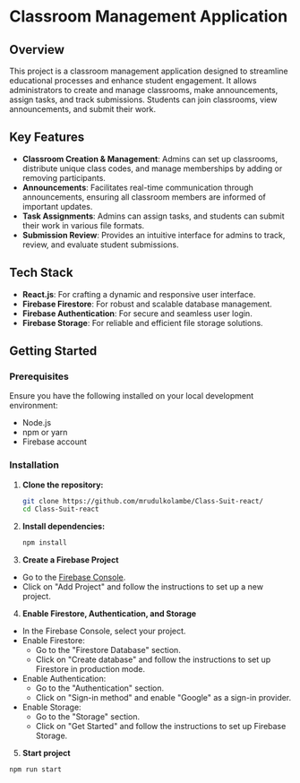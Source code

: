 # Classroom Management Application

## Overview

This project is a classroom management application designed to streamline educational processes and enhance student engagement. It allows administrators to create and manage classrooms, make announcements, assign tasks, and track submissions. Students can join classrooms, view announcements, and submit their work.

## Key Features

- **Classroom Creation & Management**: Admins can set up classrooms, distribute unique class codes, and manage memberships by adding or removing participants.
- **Announcements**: Facilitates real-time communication through announcements, ensuring all classroom members are informed of important updates.
- **Task Assignments**: Admins can assign tasks, and students can submit their work in various file formats.
- **Submission Review**: Provides an intuitive interface for admins to track, review, and evaluate student submissions.

## Tech Stack

- **React.js**: For crafting a dynamic and responsive user interface.
- **Firebase Firestore**: For robust and scalable database management.
- **Firebase Authentication**: For secure and seamless user login.
- **Firebase Storage**: For reliable and efficient file storage solutions.

## Getting Started

### Prerequisites

Ensure you have the following installed on your local development environment:

- Node.js
- npm or yarn
- Firebase account

### Installation

1. **Clone the repository:**
   ```bash
   git clone https://github.com/mrudulkolambe/Class-Suit-react/
   cd Class-Suit-react
   ```

2. **Install dependencies:**
   ```bash
   npm install
   ```

3. **Create a Firebase Project**

- Go to the [Firebase Console](https://console.firebase.google.com/).
- Click on "Add Project" and follow the instructions to set up a new project.

4. **Enable Firestore, Authentication, and Storage**

- In the Firebase Console, select your project.
- Enable Firestore:
  - Go to the "Firestore Database" section.
  - Click on "Create database" and follow the instructions to set up Firestore in production mode.
- Enable Authentication:
  - Go to the "Authentication" section.
  - Click on "Sign-in method" and enable "Google" as a sign-in provider.
- Enable Storage:
  - Go to the "Storage" section.
  - Click on "Get Started" and follow the instructions to set up Firebase Storage.

5. **Start project**
  ```bash
  npm run start
  ```
